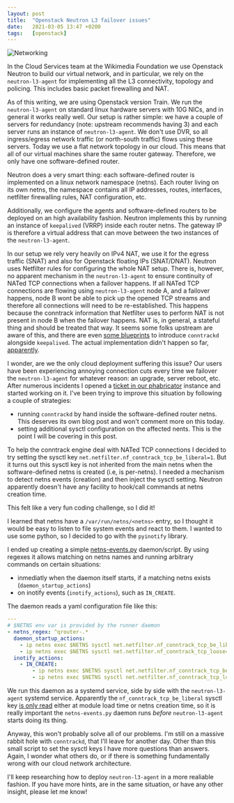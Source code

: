 ```yaml
---
layout:	post
title:	"Openstack Neutron L3 failover issues"
date:	2021-03-05 13:47 +0200
tags:	[openstack]
---
```


![Networking][logo]

In the Cloud Services team at the Wikimedia Foundation we use Openstack Neutron to build our
virtual network, and in particular, we rely on the `neutron-l3-agent` for implementing all the L3
connectivity, topology and policing. This includes basic packet firewalling and NAT.

As of this writing, we are using Openstack version Train. We run the `neutron-l3-agent` on
standard linux hardware servers with 10G NICs, and in general it works really well. Our setup is
rather simple: we have a couple of servers for redundancy (note: upstream recommends having 3) and
each server runs an instance of `neutron-l3-agent`. We don't use DVR, so all ingress/egress network
traffic (or north-south traffic) flows using these servers. Today we use a flat network topology in
our cloud. This means that all of our virtual machines share the same router gateway. Therefore, we
only have one software-defined router.

<!--more-->

Neutron does a very smart thing: each software-defined router is implemented on a linux network
namespace (netns). Each router living on its own netns, the namespace contains all IP addresses,
routes, interfaces, netfilter firewalling rules, NAT configuration, etc.

Additionally, we configure the agents and software-defined routers to be deployed on an high
availability fashion. Neutron implements this by running an instance of `keepalived` (VRRP) inside
each router netns. The gateway IP is therefore a virtual address that can move between the two
instances of the `neutron-l3-agent`.

In our setup we rely very heavily on IPv4 NAT, we use it for the egress traffic (SNAT) and also for
Openstack floating IPs (SNAT/DNAT). Neutron uses Netfilter rules for configuring the whole NAT
setup. There is, however, no apparent mechanism in the `neutron-l3-agent` to ensure continuity of
NATed TCP connections when a failover happens. If all NATed TCP connections are flowing using
`neutron-l3-agent` node A, and a failover happens, node B wont be able to pick up the opened TCP
streams and therefore all connections will need to be re-established. This happens because the
conntrack information that Netfilter uses to perform NAT is not present in node B when the failover
happens. NAT is, in general, a stateful thing and should be treated that way. It seems some
folks upstream are aware of this, and there are even [some blueprints][blueprints] to introduce
`conntrackd` alongside `keepalived`. The actual implementation didn't happen so far,
[apparently][lp].

I wonder, are we the only cloud deployment suffering this issue? Our users have been experiencing
annoying connection cuts every time we failover the `neutron-l3-agent` for whatever reason: an
upgrade, server reboot, etc. After numerous incidents I opened a [ticket in our phabricator][phab]
instance and started working on it. I've been trying to improve this situation by following a
couple of strategies:

 * running `conntrackd` by hand inside the software-defined router netns.
   This deserves its own blog post and won't comment more on this today.
 * setting additional sysctl configuration on the affected nents. This is the point I will be
   covering in this post.

To help the conntrack engine deal with NATed TCP connections I decided to try setting the sysctl
key `net.netfilter.nf_conntrack_tcp_be_liberal=1`. But it turns out this sysctl key is not
inherited from the main netns when the software-defined netns is created (i.e, is per-netns). I
needed a mechanism to detect netns events (creation) and then inject the sysctl setting. Neutron
apparently doesn't have any facility to hook/call commands at netns creation time.

This felt like a very fun coding challenge, so I did it!

I learned that netns have a `/var/run/netns/<netns>` entry, so I thought it would be easy to listen
to file system events and react to them. I wanted to use some python, so I decided to go with the
`pyinotify` library.

I ended up creating a simple [netns-events.py][script] daemon/script. By using regexes it allows
matching on netns names and running arbitrary commands on certain situations:
 * inmediatly when the daemon itself starts, if a matching netns exists (`daemon_startup_actions`)
 * on inotify events (`inotify_actions`), such as `IN_CREATE`.

The daemon reads a yaml configuration file like this:

```yaml
---
# $NETNS env var is provided by the runner daemon
- netns_regex: ^qrouter-.*
  daemon_startup_actions:
    - ip netns exec $NETNS sysctl net.netfilter.nf_conntrack_tcp_be_liberal=1
    - ip netns exec $NETNS sysctl net.netfilter.nf_conntrack_tcp_loose=1
  inotify_actions:
    - IN_CREATE:
        - ip netns exec $NETNS sysctl net.netfilter.nf_conntrack_tcp_be_liberal=1
        - ip netns exec $NETNS sysctl net.netfilter.nf_conntrack_tcp_loose=1
```
We run this daemon as a systemd service, side by side with the `neutron-l3-agent` systemd service.
Apparently the `nf_conntrack_tcp_be_liberal` sysctl key [is only read][nf] either at module load
time or netns creation time, so it is really important the `netns-events.py` daemon runs *before*
`neutron-l3-agent` starts doing its thing.

Anyway, this won't probably solve all of our problems. I'm still on a massive rabbit hole with
`conntrackd`, that I'll leave for another day. Other than this small script to set the sysctl keys
I have more questions than answers. Again, I wonder what others do, or if there is something
fundamentally wrong with our cloud network architecture.

I'll keep researching how to deploy `neutron-l3-agent` in a more realiable fashion. If you have
more hints, are in the same situation, or have any other insight, please let me know!

[blueprints]:		https://wiki.openstack.org/wiki/Neutron/L3_High_Availability_VRRP
[lp]:			https://bugs.launchpad.net/neutron/+bug/1365438
[nf]:			https://elixir.bootlin.com/linux/latest/source/net/netfilter/nf_conntrack_proto_tcp.c#L1438
[logo]:			{{site.url}}/assets/networking.png
[script]:		https://github.com/aborrero/sys-avenger/blob/master/src/netns-events.py
[phab]:			https://phabricator.wikimedia.org/T268335
